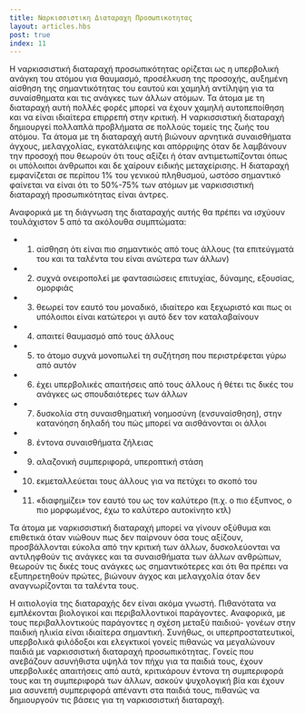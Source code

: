 ```yaml
---
title: Ναρκισσιστικη Διαταραχη Προσωπικοτητας
layout: articles.hbs
post: true
index: 11
---
```


Η ναρκισσιστική διαταραχή προσωπικότητας ορίζεται ως η υπερβολική ανάγκη του ατόμου για θαυμασμό, προσέλκυση της
προσοχής, αυξημένη αίσθηση της σημαντικότητας του εαυτού και χαμηλή αντίληψη για τα συναίσθηματα και τις ανάγκες των
άλλων ατόμων. Τα άτομα με τη διαταραχή αυτή πολλές φορές μπορεί να έχουν χαμηλή αυτοπεποίθηση και να είναι ιδιαίτερα
επιρρεπή στην κριτική. Η ναρκισσιστική διαταραχή δημιουργεί πολλαπλά προβλήματα σε πολλούς τομείς της ζωής του ατόμου.
Τα άτομα με τη διαταραχή αυτή βιώνουν αρνητικά συναισθήματα άγχους, μελαγχολίας, εγκατάλειψης και απόρριψης όταν δε
λαμβάνουν την προσοχή που θεωρούν ότι τους αξίζει ή όταν αντιμετωπίζονται όπως οι υπόλοιποι άνθρωποι και δε χαίρουν
ειδικής μεταχείρισης. Η διαταραχή εμφανίζεται σε περίπου 1% του γενικού πληθυσμού, ωστόσο σημαντικό φαίνεται να είναι
ότι το 50%-75% των ατόμων με ναρκισσιστική διαταραχή προσωπικότητας είναι άντρες.

Αναφορικά με τη διάγνωση της διαταραχής αυτής θα πρέπει να ισχύουν τουλάχιστον 5 από τα ακόλουθα συμπτώματα:

* 1) αίσθηση ότι είναι πιο σημαντικός από τους άλλους (τα επιτεύγματά του και τα ταλέντα του είναι ανώτερα των άλλων)
* 2) συχνά ονειροπολεί με φαντασιώσεις επιτυχίας, δύναμης, εξουσίας, ομορφιάς
* 3) θεωρεί τον εαυτό του μοναδικό, ιδιαίτερο και ξεχωριστό και πως οι υπόλοιποι είναι κατώτεροι γι αυτό δεν τον
καταλαβαίνουν
* 4) απαιτεί θαυμασμό από τους άλλους
* 5) το άτομο συχνά μονοπωλεί τη συζήτηση που περιστρέφεται γύρω από αυτόν
* 6) έχει υπερβολικές απαιτήσεις από τους άλλους ή θέτει τις δικές του ανάγκες ως σπουδαιότερες των άλλων
* 7) δυσκολία στη συναισθηματική νοημοσύνη (ενσυναίσθηση), στην κατανόηση δηλαδή του πώς μπορεί να αισθάνονται οι άλλοι
* 8) έντονα συναισθήματα ζήλειας
* 9) αλαζονική συμπεριφορά, υπεροπτική στάση
* 10) εκμεταλλεύεται τους άλλους για να πετύχει το σκοπό του
* 11) «διαφημίζει» τον εαυτό του ως τον καλύτερο (π.χ. ο πιο έξυπνος, ο πιο μορφωμένος, έχω το καλύτερο αυτοκίνητο κτλ)

Τα άτομα με ναρκισσιστική διαταραχή μπορεί να γίνουν οξύθυμα και επιθετικά όταν νιώθουν πως δεν παίρνουν όσα τους
αξίζουν, προσβάλλονται εύκολα από την κριτική των άλλων, δυσκολεύονται να αντιληφθούν τις ανάγκες και τα συναισθήματα
των άλλων ανθρώπων, θεωρούν τις δικές τους ανάγκες ως σημαντικότερες και ότι θα πρέπει να εξυπηρετηθούν πρώτες, βιώνουν
άγχος και μελαγχολία όταν δεν αναγνωρίζονται τα ταλέντα τους.

Η αιτιολογία της διαταραχής δεν είναι ακόμα γνωστή. Πιθανότατα να εμπλέκονται βιολογικοί και περιβαλλοντικοί παράγοντες.
Αναφορικά, με τους περιβαλλοντικούς παράγοντες η σχέση μεταξύ παιδιού- γονέων στην παιδική ηλικία είναι ιδιαίτερα
σημαντική. Συνήθως, οι υπερπροστατευτικοί, υπερβολικά φιλόδοξοι και ελεγκτικοί γονείς πιθανώς να μεγαλώνουν παιδιά με
ναρκισσιστική διαταραχή προσωπικότητας. Γονείς που ανεβάζουν ασυνήθιστα υψηλά τον πήχυ για τα παιδιά τους, έχουν
υπερβολικές απαιτήσεις από αυτά, κριτικάρουν έντονα τη συμπεριφορά τους και τη συμπεριφορά των άλλων, ασκούν ψυχολογική
βία και έχουν μια ασυνεπή συμπεριφορά απέναντι στα παιδιά τους, πιθανώς να δημιουργούν τις βάσεις για τη ναρκισσιστική
διαταραχή.